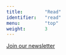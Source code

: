 ```yaml
---
title:        "Read"
identifier:   "read"
menu:         "top"
weight:       3
---
```


[Join our newsletter](http://eepurl.com/dDpGvT)
